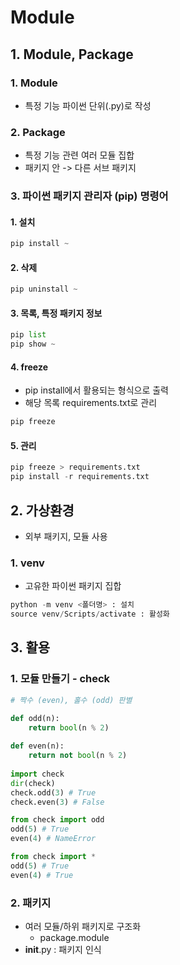 # Module

## 1. Module, Package

### 1. Module

- 특정 기능 파이썬 단위(.py)로 작성

### 2. Package

- 특정 기능 관련 여러 모듈 집합
- 패키지 안 -> 다른 서브 패키지

### 3. 파이썬 패키지 관리자 (pip) 명령어

#### 1. 설치

```python
pip install ~
```

#### 2. 삭제

```python
pip uninstall ~
```

#### 3. 목록, 특정 패키지 정보

```python
pip list
pip show ~
```

#### 4. freeze

- pip install에서 활용되는 형식으로 출력
- 해당 목록 requirements.txt로 관리

```python
pip freeze
```

#### 5. 관리

```python
pip freeze > requirements.txt
pip install -r requirements.txt
```



## 2. 가상환경

- 외부 패키지, 모듈 사용

### 1. venv

- 고유한 파이썬 패키지 집합

```python
python -m venv <폴더명> : 설치
source venv/Scripts/activate : 활성화
```



## 3. 활용

### 1. 모듈 만들기 - check

```python
# 짝수 (even), 홀수 (odd) 판별

def odd(n):
	return bool(n % 2)
	
def even(n):
	return not bool(n % 2)
	
import check
dir(check)
check.odd(3) # True
check.even(3) # False

from check import odd
odd(5) # True
even(4) # NameError

from check import *
odd(5) # True
even(4) # True
```

### 2. 패키지

- 여러 모듈/하위 패키지로 구조화
  - package.module
- __init__.py : 패키지 인식

